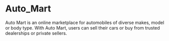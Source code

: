 # Auto_Mart
Auto Mart is an online marketplace for automobiles of diverse makes, model or body type. With Auto Mart, users can sell their cars or buy from trusted dealerships or private sellers.
